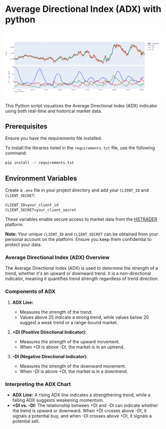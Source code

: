 #  Average Directional Index (ADX) with python

![adx](img/average_directional_index.png)

This Python script visualizes the  Average Directional Index (ADX) indicator using both real-time and historical market data.

## Prerequisites

Ensure you have the requirements file installed.

To install the libraries listed in the `requirements.txt` file, use the following command:

```sh
pip install -r requirements.txt
```

## Environment Variables

Create a `.env` file in your project directory and add your `CLIENT_ID` and `CLIENT_SECRET`:

```env
CLIENT_ID=your_client_id
CLIENT_SECRET=your_client_secret
```

These variables enable secure access to market data from the [HSTRADER](https://staging.hstrader.com/login) platform.

**Note:**
Your unique `CLIENT_ID` and `CLIENT_SECRET` can be obtained from your personal account on the platform. Ensure you keep them confidential to protect your data.

### Average Directional Index (ADX) Overview

The Average Directional Index (ADX) is used to determine the strength of a trend, whether it's an upward or downward trend. It is a non-directional indicator, meaning it quantifies trend strength regardless of trend direction.

### Components of ADX 

1. **ADX Line:**
   - Measures the strength of the trend.
   - Values above 25 indicate a strong trend, while values below 20 suggest a weak trend or a range-bound market.

2. **+DI (Positive Directional Indicator):**
   - Measures the strength of the upward movement.
   - When +DI is above -DI, the market is in an uptrend.

3. **-DI (Negative Directional Indicator):**
   - Measures the strength of the downward movement.
   - When -DI is above +DI, the market is in a downtrend.

### Interpreting the ADX Chart

- **ADX Line:** A rising ADX line indicates a strengthening trend, while a falling ADX suggests weakening momentum.
- **+DI vs. -DI:** The relationship between +DI and -DI can indicate whether the trend is upward or downward. When +DI crosses above -DI, it signals a potential buy, and when -DI crosses above +DI, it signals a potential sell.
 